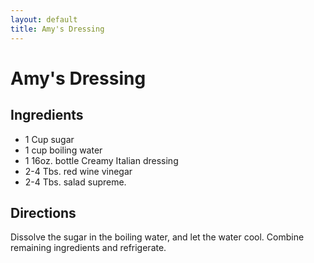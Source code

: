 ```yaml
---
layout: default
title: Amy's Dressing
---
```


# Amy's Dressing

## Ingredients

-   1 Cup sugar
-   1 cup boiling water
-   1 16oz. bottle Creamy Italian dressing
-   2-4 Tbs. red wine vinegar
-   2-4 Tbs. salad supreme.

## Directions

Dissolve the sugar in the boiling water, and let the water cool. Combine
remaining ingredients and refrigerate.
